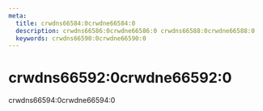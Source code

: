 ```yaml
---
meta:
  title: crwdns66584:0crwdne66584:0
  description: crwdns66586:0crwdne66586:0 crwdns66588:0crwdne66588:0
  keywords: crwdns66590:0crwdne66590:0
---
```


# crwdns66592:0crwdne66592:0
crwdns66594:0crwdne66594:0

<entry-ad />

<endmatter />
